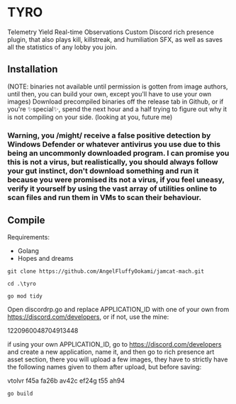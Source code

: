 # TYRO
 Telemetry Yield Real-time Observations
 Custom Discord rich presence plugin, that also plays kill, killstreak, and humiliation SFX, as well as saves all the statistics of any lobby you join.
 
## Installation
(NOTE: binaries not available until permission is gotten from image authors, until then, you can build your own, except you'll have to use your own images)
Download precompiled binaries off the release tab in Github, or if you're ✨special✨, spend the next hour and a half trying to figure out why it is not compiling on your side. (looking at you, future me)
### Warning, you /might/ receive a false positive detection by Windows Defender or whatever antivirus you use due to this being an uncommonly downloaded program. I can promise you this is not a virus, but realistically, you should always follow your gut instinct, don't download something and run it because you were promised its not a virus, if you feel uneasy, verify it yourself by using the vast array of utilities online to scan files and run them in VMs to scan their behaviour.

## Compile 
Requirements:
- Golang
- Hopes and dreams

`git clone https://github.com/AngelFluffyOokami/jamcat-mach.git`

`cd .\tyro`

`go mod tidy`

Open discordrp.go and replace APPLICATION_ID with one of your own from https://discord.com/developers, or if not, use the mine:

1220960048704913448

if using your own APPLICATION_ID, go to https://discord.com/developers and create a new application, name it, and then go to rich presence art asset section, there you will upload a few images, they have to strictly have the following names given to them after upload, but before saving:

vtolvr
f45a
fa26b
av42c
ef24g
t55
ah94

`go build`

